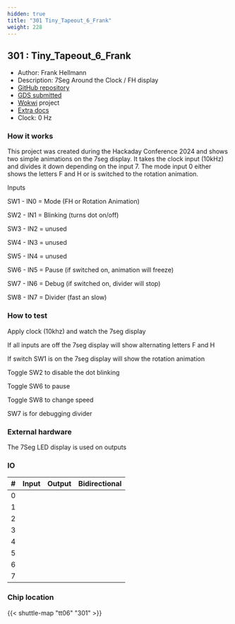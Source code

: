```yaml
---
hidden: true
title: "301 Tiny_Tapeout_6_Frank"
weight: 228
---
```


## 301 : Tiny_Tapeout_6_Frank

* Author: Frank Hellmann
* Description: 7Seg Around the Clock / FH display
* [GitHub repository](https://github.com/sandman72/Tiny_Tapeout_6_Frank)
* [GDS submitted](https://github.com/sandman72/Tiny_Tapeout_6_Frank/actions/runs/8680949822)
* [Wokwi](https://wokwi.com/projects/395055359324730369) project
* [Extra docs]()
* Clock: 0 Hz

<!---

This file is used to generate your project datasheet. Please fill in the information below and delete any unused
sections.

You can also include images in this folder and reference them in the markdown. Each image must be less than
512 kb in size, and the combined size of all images must be less than 1 MB.
-->


### How it works

This project was created during the Hackaday Conference 2024 and shows two simple animations on the 7seg display.
It takes the clock input (10kHz) and divides it down depending on the input 7.
The mode input 0 either shows the letters F and H or is switched to the rotation animation.

Inputs

SW1 - IN0 = Mode (FH or Rotation Animation)

SW2 - IN1 = Blinking (turns dot on/off)

SW3 - IN2 = unused

SW4 - IN3 = unused

SW5 - IN4 = unused

SW6 - IN5 = Pause (if switched on, animation will freeze)

SW7 - IN6 = Debug (if switched on, divider will stop)

SW8 - IN7 = Divider (fast an slow)

### How to test

Apply clock (10khz) and watch the 7seg display

If all inputs are off the 7seg display will show alternating letters F and H

If switch SW1 is on the 7seg display will show the rotation animation

Toggle SW2 to disable the dot blinking

Toggle SW6 to pause

Toggle SW8 to change speed

SW7 is for debugging divider

### External hardware

The 7Seg LED display is used on outputs


### IO

| #             | Input    | Output   | Bidirectional   |
| ------------- | -------- | -------- | --------------- |
| 0 |   |   |      |
| 1 |   |   |      |
| 2 |   |   |      |
| 3 |   |   |      |
| 4 |   |   |      |
| 5 |   |   |      |
| 6 |   |   |      |
| 7 |   |   |      |


### Chip location

{{< shuttle-map "tt06" "301" >}}

